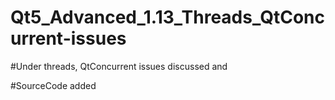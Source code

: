 # Qt5_Advanced_1.13_Threads_QtConcurrent-issues

#Under threads, QtConcurrent issues discussed and

#SourceCode added
